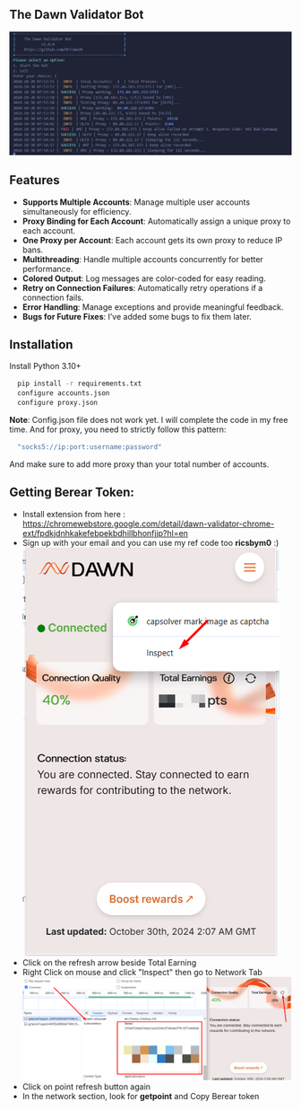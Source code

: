 
## The Dawn Validator Bot

![Dawn Validator Bot Screenshot](https://raw.githubusercontent.com/MrTimonM/dawn-validator-bot/main/3.png)




## Features

- **Supports Multiple Accounts**: Manage multiple user accounts simultaneously for efficiency.
- **Proxy Binding for Each Account**: Automatically assign a unique proxy to each account.
- **One Proxy per Account**: Each account gets its own proxy to reduce IP bans.
- **Multithreading**: Handle multiple accounts concurrently for better performance.
- **Colored Output**: Log messages are color-coded for easy reading.
- **Retry on Connection Failures**: Automatically retry operations if a connection fails.
- **Error Handling**: Manage exceptions and provide meaningful feedback.
- **Bugs for Future Fixes**: I’ve added some bugs to fix them later.


## Installation

Install Python 3.10+ 

```bash
  pip install -r requirements.txt
  configure accounts.json 
  configure proxy.json

```
**Note**: Config.json file does not work yet. I will complete the code in my free time. And for proxy, you need to strictly follow this pattern: 
```bash
  "socks5://ip:port:username:password"

```
And make sure to add more proxy than your total number of accounts.



    
## Getting Berear Token: 
- Install extension from here : https://chromewebstore.google.com/detail/dawn-validator-chrome-ext/fpdkjdnhkakefebpekbdhillbhonfjjp?hl=en
- Sign up with your email and you can use my ref code too **ricsbym0** :) 
![point](https://github.com/MrTimonM/dawn-validator-bot/blob/main/1.png)
- Click on the refresh arrow beside Total Earning 
- Right Click on mouse and click "Inspect" then go to Network Tab 
![auth](https://github.com/MrTimonM/dawn-validator-bot/blob/main/2.png)
- Click on point refresh button again 
- In the network section, look for **getpoint** and Copy Berear token






